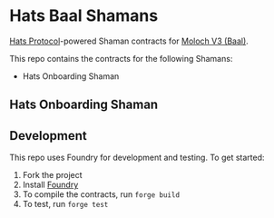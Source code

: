 # Hats Baal Shamans

[Hats Protocol](https://hatsprotocol.xyz)-powered Shaman contracts for [Moloch V3 (Baal)](https://github.com/hausdao/baal).

This repo contains the contracts for the following Shamans:

- Hats Onboarding Shaman

## Hats Onboarding Shaman

## Development

This repo uses Foundry for development and testing. To get started:

1. Fork the project
2. Install [Foundry](https://book.getfoundry.sh/getting-started/installation)
3. To compile the contracts, run `forge build`
4. To test, run `forge test`
